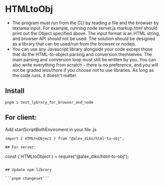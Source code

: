# HTMLtoObj

- The program must run from the CLI by reading a file and the browser by textarea input.
  For example, running node server.js markup.html should print out the Object
  specified above. The input format is an HTML string, and browser API should not be
  used. The solution should be designed as a library that can be used/run from the
  browser or nodejs.
- You can use any Javascript library alongside your code except those that do the
  HTML-to-object parsing and conversion themselves. The main parsing and conversion
  loop must still be written by you. You can also write everything from scratch - there is no preference, and you will not be graded less/more if you choose not to use libraries. As long as the code runs, it doesn't matter.

## Install

```pnpm i test_lybrary_for_browser_and_node```

## For client:

Add startScriptBothEnviroment in your file .js
```
import { HTMLtoObject } from "@alex_diko/html-to-obj";

## For server:
```
const { HTMLtoObject } = require("@alex_diko/html-to-obj");
```

## Update npm library

```pnpm changeset```
